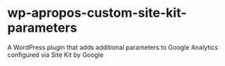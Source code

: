 # wp-apropos-custom-site-kit-parameters
A WordPress plugin that adds additional parameters to Google Analytics configured via Site Kit by Google
